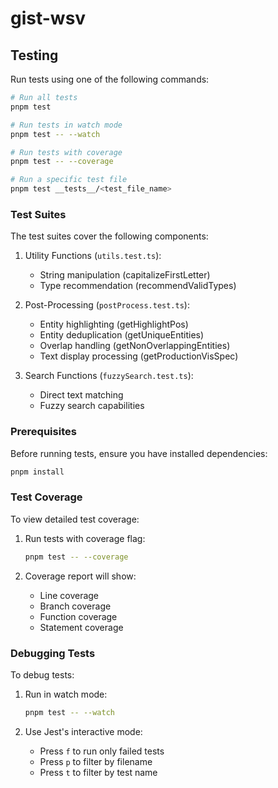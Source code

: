 # gist-wsv

## Testing

Run tests using one of the following commands:

```bash
# Run all tests
pnpm test

# Run tests in watch mode
pnpm test -- --watch

# Run tests with coverage
pnpm test -- --coverage

# Run a specific test file
pnpm test __tests__/<test_file_name>
```

### Test Suites

The test suites cover the following components:

1. Utility Functions (`utils.test.ts`):
   - String manipulation (capitalizeFirstLetter)
   - Type recommendation (recommendValidTypes)

2. Post-Processing (`postProcess.test.ts`):
   - Entity highlighting (getHighlightPos)
   - Entity deduplication (getUniqueEntities)
   - Overlap handling (getNonOverlappingEntities)
   - Text display processing (getProductionVisSpec)

3. Search Functions (`fuzzySearch.test.ts`):
   - Direct text matching
   - Fuzzy search capabilities

### Prerequisites

Before running tests, ensure you have installed dependencies:

```bash
pnpm install
```

### Test Coverage

To view detailed test coverage:

1. Run tests with coverage flag:
   ```bash
   pnpm test -- --coverage
   ```

2. Coverage report will show:
   - Line coverage
   - Branch coverage
   - Function coverage
   - Statement coverage

### Debugging Tests

To debug tests:

1. Run in watch mode:
   ```bash
   pnpm test -- --watch
   ```

2. Use Jest's interactive mode:
   - Press `f` to run only failed tests
   - Press `p` to filter by filename
   - Press `t` to filter by test name